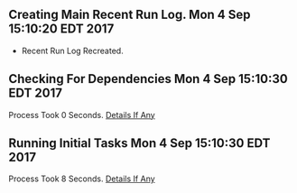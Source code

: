 ## Creating Main Recent Run Log. Mon 4 Sep 15:10:20 EDT 2017
* Recent Run Log Recreated.
## Checking For Dependencies Mon 4 Sep 15:10:30 EDT 2017
Process Took 0 Seconds.
[Details If Any](https://github.com/deathbybandaid/piholeparser/blob/master/RecentRunLogs/TopLevelScripts/Checking-For-Dependencies.md)

## Running Initial Tasks Mon 4 Sep 15:10:30 EDT 2017
Process Took 8 Seconds.
[Details If Any](https://github.com/deathbybandaid/piholeparser/blob/master/RecentRunLogs/TopLevelScripts/Running-Initial-Tasks.md)

